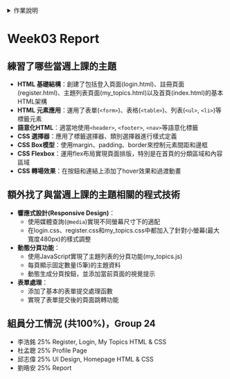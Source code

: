 <details>
<summary>作業說明</summary>

# 作業說明

## 實作演練
各組自行訂定主題進行實作演練 (可中途更改題目，只要合理就行)
- 練習當週上課的主題 20%
- 額外找的與當週上課的主題相關的程式技術 15%
- 將這些技術合併到實作演練的主題的合理性 15%

將諸多元件與技術放在一起顯得相當牽強，但在一定得用到的前提下，構思如何合理安排在同一網站中相當具有挑戰性。

## 作業繳交方式：

1. 在GitHub中建立一個Repository以你們的組別命名，如： Team03 。如：Web程式設計與應用 - 第三組 (中文Repo名稱無法使用)
2. 在GitHub中放一個HW_Report資料夾
3. 裡面放每一週的作業檔之外，還要放這一周做了什麼的Report，請依週次命名如：Week03.md

## 內容分三段
1. 練習了哪些當週上課的主題
2. 額外找了與當週上課的主題相關的程式技術
3. 組員分工情況 (共100%)，並清楚的標示你們是哪一組 (組別)
    - 王小明 25% html設計
    - 李小華 25% css設計
    - 王小美 15% 不知道
    - 吳名式 35% html+CSS救火

內容包含當周做的內容，以上講的當週上課的主題及額外找了與當週上課的主題相關的程式技術都必須實做在專案之中並commit進去。

每週上傳該周最後一次commit的網址，ex: https://github.com/shiunyi71/Web_APP_HW/commit/643101979cd8b6304310b75f85e0f8c8ef9c6b2f

※請加老師及助教的帳號進Collaborator: shiunyi71@gmail.com, annie8528@gmail.com
</details>

# Week03 Report

## 練習了哪些當週上課的主題
- **HTML 基礎結構**：創建了包括登入頁面(login.html)、註冊頁面(register.html)、主題列表頁面(my_topics.html)以及首頁(index.html)的基本HTML架構
- **HTML 元素應用**：運用了表單(`<form>`)、表格(`<table>`)、列表(`<ul>`, `<li>`)等標籤元素
- **語意化HTML**：適當地使用`<header>`, `<footer>`, `<nav>`等語意化標籤
- **CSS 選擇器**：應用了標籤選擇器、類別選擇器進行樣式定義
- **CSS Box模型**：使用margin、padding、border來控制元素間距和邊框
- **CSS Flexbox**：運用flex布局實現頁面排版，特別是在首頁的分類區域和內容區域
- **CSS 轉場效果**：在按鈕和連結上添加了hover效果和過渡動畫

## 額外找了與當週上課的主題相關的程式技術
- **響應式設計(Responsive Design)**：
    - 使用媒體查詢(`@media`)實現不同螢幕尺寸下的適配
    - 在login.css、register.css和my_topics.css中都加入了針對小螢幕(最大寬度480px)的樣式調整
- **動態分頁功能**：
    - 使用JavaScript實現了主題列表的分頁功能(my_topics.js)
    - 每頁顯示固定數量(5筆)的主題資料
    - 動態生成分頁按鈕，並添加當前頁面的視覺提示
- **表單處理**：
    - 添加了基本的表單提交處理函數
    - 實現了表單提交後的頁面跳轉功能

## 組員分工情況 (共100%)，Group 24
- 李浩銘 25% Register, Login, My Topics HTML & CSS
- 杜孟聰 25% Profile Page
- 邱志偉 25% UI Design, Homepage HTML & CSS
- 劉晧安 25% Report
